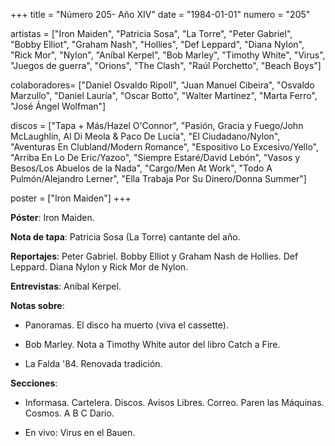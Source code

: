 +++
title = "Número 205- Año XIV"
date = "1984-01-01"
numero = "205"

artistas = ["Iron Maiden", "Patricia Sosa", "La Torre", "Peter Gabriel", "Bobby Elliot", "Graham Nash", "Hollies", "Def Leppard", "Diana Nylon", "Rick Mor", "Nylon", "Aníbal Kerpel", "Bob Marley", "Timothy White", "Virus", "Juegos de guerra", "Orions", "The Clash", "Raúl Porchetto", "Beach Boys"]

colaboradores= ["Daniel Osvaldo Ripoll", "Juan Manuel Cibeira", "Osvaldo Marzullo", "Daniel Lauría", "Oscar Botto", "Walter Martínez", "Marta Ferro", "José Ángel Wolfman"]

discos = ["Tapa + Más/Hazel O'Connor", "Pasión, Gracia y Fuego/John McLaughlin, Al Di Meola & Paco De Lucía", "El Ciudadano/Nylon", "Aventuras En Clubland/Modern Romance", "Espositivo Lo Excesivo/Yello", "Arriba En Lo De Eric/Yazoo", "Siempre Estaré/David Lebón", "Vasos y Besos/Los Abuelos de la Nada", "Cargo/Men At Work", "Todo A Pulmón/Alejandro Lerner", "Ella Trabaja Por Su Dinero/Donna Summer"]

poster = ["Iron Maiden"]
+++

**Póster**: Iron Maiden.

**Nota de tapa**: Patricia Sosa (La Torre) cantante del año.

**Reportajes**: Peter Gabriel. Bobby Elliot y Graham Nash de Hollies. Def Leppard. Diana Nylon y Rick Mor de Nylon.

**Entrevistas**: Aníbal Kerpel.

**Notas sobre**:

- Panoramas. El disco ha muerto (viva el cassette).

- Bob Marley. Nota a Timothy White autor del libro Catch a Fire.

- La Falda '84. Renovada tradición.

**Secciones**:

- Informasa. Cartelera. Discos. Avisos Libres. Correo. Paren las Máquinas. Cosmos. A B C Dario.

- En vivo: Virus en el Bauen.
